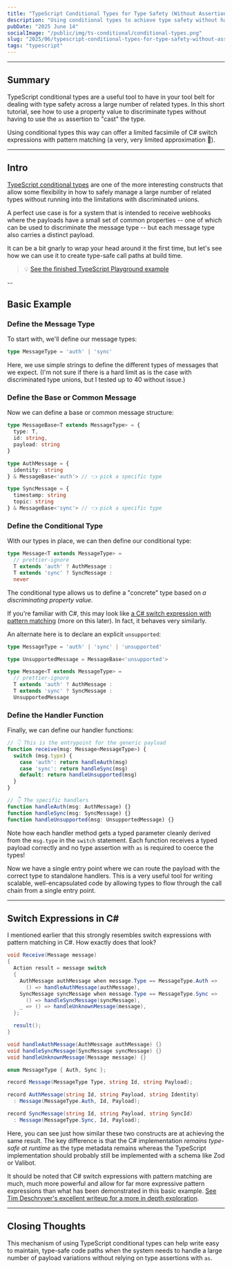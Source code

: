 ```yaml
---
title: "TypeScript Conditional Types for Type Safety (Without Assertions)"
description: "Using conditional types to achieve type safety without having to use 'as'"
pubDate: "2025 June 14"
socialImage: "/public/img/ts-conditional/conditional-types.png"
slug: "2025/06/typescript-conditional-types-for-type-safety-without-assertions"
tags: "typescript"
---
```


----

## Summary

TypeScript conditional types are a useful tool to have in your tool belt for dealing with type safety across a large number of related types.  In this short tutorial, see how to use a property value to discriminate types without having to use the `as` assertion to "cast" the type.

Using conditional types this way can offer a limited facsimile of C# switch expressions with pattern matching (a very, very limited approximation 🤣).

---

## Intro

[TypeScript conditional types](https://www.typescriptlang.org/docs/handbook/2/conditional-types.html) are one of the more interesting constructs that allow some flexibility in how to safely manage a large number of related types without running into the limitations with discriminated unions.

A perfect use case is for a system that is intended to receive webhooks where the payloads have a small set of common properties -- one of which can be used to discriminate the message type -- but each message type also carries a distinct payload.

It can be a bit gnarly to wrap your head around it the first time, but let's see how we can use it to create type-safe call paths at build time.

> 💡 [See the finished TypeScript Playground example](https://www.typescriptlang.org/play/?#code/C4TwDgpgBAshDO8CGBzCAVc0C8UDkSArsABZ5QA++8IAdgMblV6G3yFhgD2ATsBABM8AKGGhIsBMjQAhJPAgAedFAgAPfrQHxJiVBiwA+KLgDewqFHEQAXFHQAaC1ACWAu-GA8XtFE8tgSCAANlxI7lCe3r7CAL6i1lAAgsQkcHpoJlDmlm4QtMAuoB5ePihxUABkutIQcgqKBKl4hglYUADKdPTptVk5Vi4AtgjASENgJdHllsBcYC70U2UV1b369Up4NAwtbRIAqmwc3HyC65m4F3XyW6zsnLz8Qq1i7dfKqhr52jX6mJBjLhnCp1Jpfk1SOQAPzJVLXKA2EFfcE6bbdGGdboIpGWI4PU7Pa6iABmrHohS4tCgPAg9AgLgAbhAABRDeAoOwfa4AiCGACU2Wc8AA7kV6CQoGyOQA6ayCgaWei3fBEKF2WnAQg8akkJBaYIQFKkaUofnOJUq9G7DUQLU6qB6g0QLoMU3myyWAQQElEYLAW323X6gSG-EnJ6Cd3OeLxYRkhiU4PO40kU12VPXBWiOMJikuKmOkOG130dNYhhZoVxUnkpNF53hx5nATlpuE85SfTZmvCIA)

--

## Basic Example

### Define the Message Type

To start with, we'll define our message types:

```ts
type MessageType = 'auth' | 'sync'
```

Here, we use simple strings to define the different types of messages that we expect.  (I'm not sure if there is a hard limit as is the case with discriminated type unions, but I tested up to 40 without issue.)

### Define the Base or Common Message

Now we can define a base or common message structure:

```ts
type MessageBase<T extends MessageType> = {
  type: T,
  id: string,
  payload: string
}

type AuthMessage = {
  identity: string
} & MessageBase<'auth'> // 👈 pick a specific type

type SyncMessage = {
  timestamp: string
  topic: string
} & MessageBase<'sync'> // 👈 pick a specific type
```

### Define the Conditional Type

With our types in place, we can then define our conditional type:

```ts
type Message<T extends MessageType> =
  // prettier-ignore
  T extends 'auth' ? AuthMessage :
  T extends 'sync' ? SyncMessage :
  never
```

The conditional type allows us to define a "concrete" type based on *a discriminating property value*.

If you're familiar with C#, this may look like [a C# switch expression with pattern matching](https://learn.microsoft.com/en-us/dotnet/csharp/language-reference/operators/switch-expression) (more on this later).  In fact, it behaves very similarly.

An alternate here is to declare an explicit `unsupported`:

```ts
type MessageType = 'auth' | 'sync' | 'unsupported'

type UnsupportedMessage = MessageBase<'unsupported'>

type Message<T extends MessageType> =
  // prettier-ignore
  T extends 'auth' ? AuthMessage :
  T extends 'sync' ? SyncMessage :
  UnsupportedMessage
```

### Define the Handler Function

Finally, we can define our handler functions:

```ts
// 👇 This is the entrypoint for the generic payload
function receive(msg: Message<MessageType>) {
  switch (msg.type) {
    case 'auth': return handleAuth(msg)
    case 'sync': return handleSync(msg)
    default: return handleUnsupported(msg)
  }
}

// 👇 The specific handlers
function handleAuth(msg: AuthMessage) {}
function handleSync(msg: SyncMessage) {}
function handleUnsupported(msg: UnsupportedMessage) {}
```

Note how each handler method gets a typed parameter cleanly derived from the `msg.type` in the `switch` statement.  Each function receives a typed payload correctly and no type assertion with `as` is required to coerce the types!

Now we have a single entry point where we can route the payload with the correct type to standalone handlers.  This is a very useful tool for writing scalable, well-encapsulated code by allowing types to flow through the call chain from a single entry point.

---

## Switch Expressions in C#

I mentioned earlier that this strongly resembles switch expressions with pattern matching in C#.  How exactly does that look?

```csharp
void Receive(Message message)
{
  Action result = message switch
  {
    AuthMessage authMessage when message.Type == MessageType.Auth =>
      () => handleAuthMessage(authMessage),
    SyncMessage syncMessage when message.Type == MessageType.Sync =>
      () => handleSyncMessage(syncMessage),
    _ => () => handleUnknownMessage(message),
  };

  result();
}

void handleAuthMessage(AuthMessage authMessage) {}
void handleSyncMessage(SyncMessage syncMessage) {}
void handleUnknownMessage(Message message) {}

enum MessageType { Auth, Sync };

record Message(MessageType Type, string Id, string Payload);

record AuthMessage(string Id, string Payload, string Identity)
  : Message(MessageType.Auth, Id, Payload);

record SyncMessage(string Id, string Payload, string SyncId)
  : Message(MessageType.Sync, Id, Payload);
```

Here, you can see just how similar these two constructs are at achieving the same result.  The key difference is that the C# implementation *remains type-safe at runtime* as the type metadata remains whereas the TypeScript implementation should probably still be implemented with a schema like Zod or Valibot.

It should be noted that C# switch expressions with pattern matching are much, much more powerful and allow for far more expressive pattern expressions than what has been demonstrated in this basic example.  [See Tim Deschryver's excellent writeup for a more in depth exploration](https://timdeschryver.dev/blog/pattern-matching-examples-in-csharp).

---

## Closing Thoughts

This mechanism of using TypeScript conditional types can help write easy to maintain, type-safe code paths when the system needs to handle a large number of payload variations without relying on type assertions with `as`.
